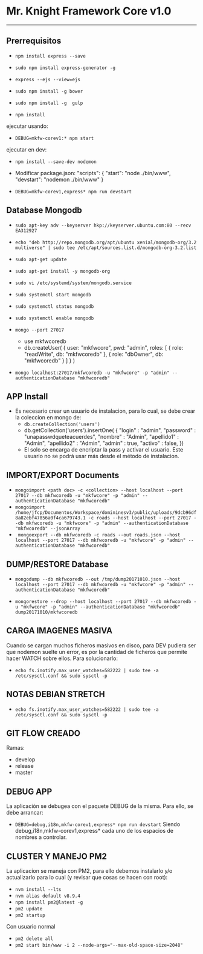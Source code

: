 # Mr. Knight Framework Core v1.0

***

## Prerrequisitos

* `npm install express --save`

* `sudo npm install express-generator -g`

* `express --ejs --view=ejs`

* `sudo npm install -g bower`

* `sudo npm install -g  gulp`

* `npm install`

ejecutar usando:

* `DEBUG=mkfw-corev1:* npm start`

ejecutar en dev:

* `npm install --save-dev nodemon`

* Modificar package.json:
    "scripts": {
        "start": "node ./bin/www",
        "devstart": "nodemon ./bin/www"
    }
* `DEBUG=mkfw-corev1,express* npm run devstart`

## Database Mongodb

* `sudo apt-key adv --keyserver hkp://keyserver.ubuntu.com:80 --recv EA312927`

* `echo "deb http://repo.mongodb.org/apt/ubuntu xenial/mongodb-org/3.2 multiverse" | sudo tee /etc/apt/sources.list.d/mongodb-org-3.2.list`

* `sudo apt-get update`

* `sudo apt-get install -y mongodb-org`

* `sudo vi /etc/systemd/system/mongodb.service`

* `sudo systemctl start mongodb`

* `sudo systemctl status mongodb`

* `sudo systemctl enable mongodb`

* `mongo --port 27017`

    * use mkfwcoredb
    * db.createUser(
        {
            user: "mkfwcore",
            pwd: "admin",
            roles: [ { role: "readWrite", db: "mkfwcoredb" },
                    { role: "dbOwner", db: "mkfwcoredb" } ]
        }
        )
* `mongo localhost:27017/mkfwcoredb -u "mkfwcore" -p "admin" --authenticationDatabase "mkfwcoredb"`
## APP Install

* Es necesario crear un usuario de instalacion, para lo cual, se debe crear la coleccion en mongo de:
    * `db.createCollection('users')`
    * db.getCollection('users').insertOne(    {
    "login" : "admin",
    "password" : "unapasswdqueteacuerdes",
    "nombre" : "Admin",
    "apellido1" : "Admin",
    "apellido2" : "Admin",
    "admin" : true,
    "activo" : false,
    })
    * El solo se encarga de encriptar la pass y activar el usuario. Este usuario no se podrá usar más desde el método de instalacion.

## IMPORT/EXPORT Documents
* `mongoimport <path doc> -c <collection> --host localhost --port 27017 --db mkfwcoredb -u "mkfwcore" -p "admin" --authenticationDatabase "mkfwcoredb"`
* `mongoimport /home/jfcp/Documentos/Workspace/domininesv3/public/uploads/9dcb96df8a82ebf47856a0f4ca679743.1 -c roads --host localhost --port 27017 --db mkfwcoredb -u "mkfwcore" -p "admin" --authenticationDatabase "mkfwcoredb" --jsonArray`
* ` mongoexport --db mkfwcoredb -c roads --out roads.json --host localhost --port 27017 --db mkfwcoredb -u "mkfwcore" -p "admin" --authenticationDatabase "mkfwcoredb"` 

## DUMP/RESTORE Database
* `mongodump --db mkfwcoredb --out /tmp/dump20171010.json --host localhost --port 27017 --db mkfwcoredb -u "mkfwcore" -p "admin" --authenticationDatabase "mkfwcoredb"`

* `mongorestore --drop --host localhost --port 27017 --db mkfwcoredb -u "mkfwcore" -p "admin" --authenticationDatabase "mkfwcoredb" dump20171010/mkfwcoredb`

## CARGA IMAGENES MASIVA
Cuando se cargan muchos ficheros masivos en disco, para DEV pudiera ser que nodemon suelte un error, es por la cantidad de ficheros que permite hacer WATCH sobre ellos. Para solucionarlo:
* `echo fs.inotify.max_user_watches=582222 | sudo tee -a /etc/sysctl.conf && sudo sysctl -p`

## NOTAS DEBIAN STRETCH
* `echo fs.inotify.max_user_watches=582222 | sudo tee -a /etc/sysctl.conf && sudo sysctl -p`

## GIT FLOW CREADO
Ramas:
* develop
* release
* master

## DEBUG APP
La aplicación se debugea con el paquete DEBUG de la misma.
Para ello, se debe arrancar:
* `DEBUG=debug,i18n,mkfw-corev1,express* npm run devstart`
Siendo debug,i18n,mkfw-corev1,express* cada uno de los espacios de nombres a controlar.

## CLUSTER Y MANEJO PM2 
La aplicacion se maneja con PM2, para ello debemos instalarlo y/o actualizarlo para lo cual (y revisar que cosas se hacen con root):
* `nvm install --lts`
* `nvm alias default v8.9.4`
* `npm install pm2@latest -g`
* `pm2 update`
* `pm2 startup`

Con usuario normal
* `pm2 delete all`
* `pm2 start bin/www -i 2 --node-args="--max-old-space-size=2048"`